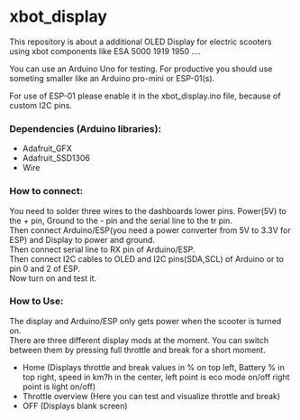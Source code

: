 # xbot_display
This repository is about a additional OLED Display for electric scooters using xbot components like ESA 5000 1919 1950 ....

You can use an Arduino Uno for testing. For productive you should use someting smaller like an Arduino pro-mini or ESP-01(s).

For use of ESP-01 please enable it in the xbot_display.ino file, because of custom I2C pins.

<h3>Dependencies (Arduino libraries):</h3>
<ul>
<li>Adafruit_GFX</li>
<li>Adafruit_SSD1306</li>
<li>Wire</li>
</ul>

<h3>How to connect:</h3>

You need to solder three wires to the dashboards lower pins. Power(5V) to the + pin, Ground to the - pin and the serial line to the tr pin. 
<br>
Then connect Arduino/ESP(you need a power converter from 5V to 3.3V for ESP) and Display to power and ground. 
<br>
Then connect serial line to RX pin of Arduino/ESP.
<br>
Then connect I2C cables to OLED and I2C pins(SDA,SCL) of Arduino or to pin 0 and 2 of ESP.
<br>
Now turn on and test it.

<h3>How to Use:</h3>
The display and Arduino/ESP only gets power when the scooter is turned on.
<br>
There are three different display mods at the moment. You can switch between them by pressing full throttle and break for a short moment.

<ul>
<li>Home (Displays throttle and break values in % on top left, Battery % in top right, speed in km?h in the center, left point is eco mode on/off right point is light on/off)</li>
<li>Throttle overview (Here you can test and visualize throttle and break)</li>
<li>OFF (Displays blank screen)</li>
</ul>